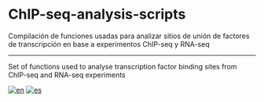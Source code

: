 # ChIP-seq-analysis-scripts
Compilación de funciones usadas para analizar sitios de unión de factores de transcripción en base a experimentos ChIP-seq y RNA-seq
___
Set of functions used to analyse transcription factor binding sites from ChIP-seq and RNA-seq experiments

[![en](https://img.shields.io/badge/lang-EN-green.svg)](https://github.com/EmilioKolo/ChIP-seq-analysis-scripts/blob/main/README.en.md)
[![es](https://img.shields.io/badge/lang-ES_latam-blue.svg)](https://github.com/EmilioKolo/ChIP-seq-analysis-scripts/blob/main/README.es.md)
